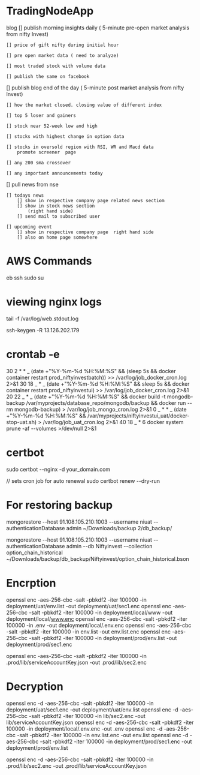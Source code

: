# TradingNodeApp

blog
[] publish morning insights daily
( 5-minute pre-open market analysis from nifty Invest)

    [] price of gift nifty during initial hour

    [] pre open market data ( need to analyze)

    [] most traded stock with volume data

    [] publish the same on facebook

[] publish blog end of the day
( 5-minute post market analysis from nifty Invest)

    [] how the market closed. closing value of different index

    [] top 5 loser and gainers

    [] stock near 52-week low and high

    [] stocks with highest change in option data

    [] stocks in oversold region with RSI, WR and Macd data
        promote screener  page

    [] any 200 sma crossover

    [] any important announcements today

[] pull news from nse

    [] todays news
        [] show in respective company page related news sectiom
        [] show in stock news section
            (right hand side)
        [] send mail to subscribed user

    [] upcoming event
        [] show in respective company page  right hand side
        [] also on home page somewhere

# AWS Commands

eb ssh
sudo su

# viewing nginx logs

tail -f /var/log/web.stdout.log

ssh-keygen -R 13.126.202.179

# crontab -e

30 2 \* \* _ (date +"\%Y-\%m-\%d \%H:\%M:\%S" && (sleep 5s && docker container restart prod_niftyinvestbatch)) >> /var/log/job_docker_cron.log 2>&1
30 18 _ \* _ (date +"\%Y-\%m-\%d \%H:\%M:\%S" && sleep 5s && docker container restart prod_niftyinvestui) >> /var/log/job_docker_cron.log 2>&1
20 22 _ \* _ (date +"\%Y-\%m-\%d \%H:\%M:\%S" && docker build -t mongodb-backup /var/myprojects/database_repo/mongodb/backup && docker run --rm mongodb-backup) > /var/log/job_mongo_cron.log 2>&1
0 _ \* \* _ (date +"\%Y-\%m-\%d \%H:\%M:\%S" && /var/myprojects/niftyinvestui_uat/docker-stop-uat.sh) > /var/log/job_uat_cron.log 2>&1
40 18 _ \* 6 docker system prune -af --volumes >/dev/null 2>&1

# certbot

sudo certbot --nginx -d your_domain.com

// sets cron job for auto renewal
sudo certbot renew --dry-run

# For restoring backup

mongorestore --host 91.108.105.210:1003 --username niuat --authenticationDatabase admin ~/Downloads/backup 2/db_backup/

mongorestore --host 91.108.105.210:1003 --username niuat --authenticationDatabase admin --db Niftyinvest --collection option_chain_historical ~/Downloads/backup/db_backup/Niftyinvest/option_chain_historical.bson

# Encrption

openssl enc -aes-256-cbc -salt -pbkdf2 -iter 100000 -in deployment/uat/env.list -out deployment/uat/sec1.enc
openssl enc -aes-256-cbc -salt -pbkdf2 -iter 100000 -in deployment/local/www -out deployment/local/www.enc
openssl enc -aes-256-cbc -salt -pbkdf2 -iter 100000 -in .env -out deployment/local/.env.enc
openssl enc -aes-256-cbc -salt -pbkdf2 -iter 100000 -in env.list -out env.list.enc
openssl enc -aes-256-cbc -salt -pbkdf2 -iter 100000 -in deployment/prod/env.list -out deployment/prod/sec1.enc

openssl enc -aes-256-cbc -salt -pbkdf2 -iter 100000 -in .prod/lib/serviceAccountKey.json -out .prod/lib/sec2.enc

# Decryption

openssl enc -d -aes-256-cbc -salt -pbkdf2 -iter 100000 -in deployment/uat/sec1.enc -out deployment/uat/env.list
openssl enc -d -aes-256-cbc -salt -pbkdf2 -iter 100000 -in lib/sec2.enc -out lib/serviceAccountKey.json
openssl enc -d -aes-256-cbc -salt -pbkdf2 -iter 100000 -in deployment/local/.env.enc -out .env
openssl enc -d -aes-256-cbc -salt -pbkdf2 -iter 100000 -in env.list.enc -out env.list
openssl enc -d -aes-256-cbc -salt -pbkdf2 -iter 100000 -in deployment/prod/sec1.enc -out deployment/prod/env.list

openssl enc -d -aes-256-cbc -salt -pbkdf2 -iter 100000 -in .prod/lib/sec2.enc -out .prod/lib/serviceAccountKey.json


